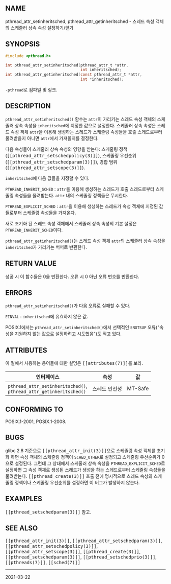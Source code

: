 ## NAME

pthread_attr_setinheritsched, pthread_attr_getinheritsched - 스레드 속성 객체의 스케줄러 상속 속성 설정하기/얻기

## SYNOPSIS

```c
#include <pthread.h>

int pthread_attr_setinheritsched(pthread_attr_t *attr,
                                 int inheritsched);
int pthread_attr_getinheritsched(const pthread_attr_t *attr,
                                 int *inheritsched);
```

`-pthread`로 컴파일 및 링크.

## DESCRIPTION

`pthread_attr_setinheritsched()` 함수는 `attr`이 가리키는 스레드 속성 객체의 스케줄러 상속 속성을 `inheritsched`에 지정한 값으로 설정한다. 스케줄러 상속 속성은 스레드 속성 객체 `attr`을 이용해 생성하는 스레드가 스케줄링 속성들을 호출 스레드로부터 물려받을지 아니면 `attr`에서 가져올지를 결정한다.

다음 속성들이 스케줄러 상속 속성의 영향을 받는다: 스케줄링 정책(<tt>[[pthread_attr_setschedpolicy(3)]]</tt>), 스케줄링 우선순위(<tt>[[pthread_attr_setschedparam(3)]]</tt>), 경합 범위(<tt>[[pthread_attr_setscope(3)]]</tt>).

`inheritsched`에 다음 값들을 지정할 수 있다.

`PTHREAD_INHERIT_SCHED`
:   `attr`을 이용해 생성하는 스레드가 호출 스레드로부터 스케줄링 속성들을 물려받는다. `attr` 내의 스케줄링 정책들은 무시한다.

`PTHREAD_EXPLICIT_SCHED`
:   `attr`을 이용해 생성하는 스레드가 속성 객체에 지정된 값들로부터 스케줄링 속성들을 가져온다.

새로 초기화 된 스레드 속성 객체에서 스케줄러 상속 속성의 기본 설정은 `PTHREAD_INHERIT_SCHED`이다.

`pthread_attr_getinheritsched()`는 스레드 속성 객체 `attr`의 스케줄러 상속 속성을 `inheritsched`가 가리키는 버퍼로 반환한다.

## RETURN VALUE

성공 시 이 함수들은 0을 반환한다. 오류 시 0 아닌 오류 번호를 반환한다.

## ERRORS

`pthread_attr_setinheritsched()`가 다음 오류로 실패할 수 있다.

`EINVAL`
:   `inheritsched`에 유효하지 않은 값.

POSIX.1에서는 `pthread_attr_setinheritsched()`에서 선택적인 `ENOTSUP` 오류("속성을 지원하지 않는 값으로 설정하려고 시도했음")도 적고 있다.

## ATTRIBUTES

이 절에서 사용하는 용어들에 대한 설명은 <tt>[[attributes(7)]]</tt>를 보라.

| 인터페이스 | 속성 | 값 |
| --- | --- | --- |
| `pthread_attr_setinheritsched()`,<br>`pthread_attr_getinheritsched()` | 스레드 안전성 | MT-Safe |

## CONFORMING TO

POSIX.1-2001, POSIX.1-2008.

## BUGS

glibc 2.8 기준으로 <tt>[[pthread_attr_init(3)]]</tt>으로 스케줄링 속성 객체를 초기화 하면 속성 객체의 스케줄링 정책이 `SCHED_OTHER`로 설정되고 스케줄링 우선순위가 0으로 설정된다. 그런데 그 상태에서 스케줄러 상속 속성을 `PTHREAD_EXPLICIT_SCHED`로 설정하면 그 속성 객체로 생성된 스레드가 생성을 하는 스레드로부터 스케줄링 속성들을 물려받는다. <tt>[[pthread_create(3)]]</tt> 호출 전에 명시적으로 스레드 속성의 스케줄링 정책이나 스케줄링 우선순위를 설정하면 이 버그가 발생하지 않는다.

## EXAMPLES

<tt>[[pthread_setschedparam(3)]]</tt> 참고.

## SEE ALSO

<tt>[[pthread_attr_init(3)]]</tt>, <tt>[[pthread_attr_setschedparam(3)]]</tt>, <tt>[[pthread_attr_setschedpolicy(3)]]</tt>, <tt>[[pthread_attr_setscope(3)]]</tt>, <tt>[[pthread_create(3)]]</tt>, <tt>[[pthread_setschedparam(3)]]</tt>, <tt>[[pthread_setschedprio(3)]]</tt>, <tt>[[pthreads(7)]]</tt>, <tt>[[sched(7)]]</tt>

----

2021-03-22
